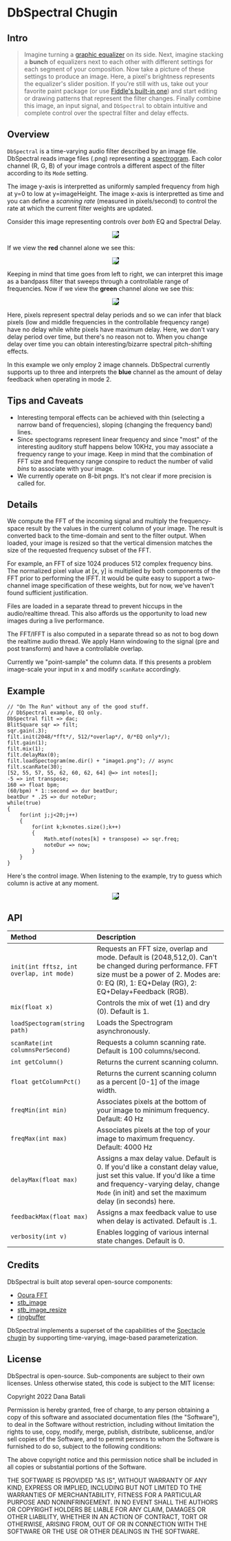 # DbSpectral Chugin

## Intro

> Imagine turning a [graphic equalizer](https://en.wikipedia.org/wiki/Equalization_(audio)#Graphic_equalizer)
> on its side. Next, imagine stacking a __bunch__ of equalizers next to each 
> other with different settings for each segment of your composition. Now take
> a picture of these settings to produce an image.  Here, a pixel's brightness 
> represents the equalizer's slider position. If you're still with us, take out 
> your favorite paint package (or use [Fiddle's built-in one](https://cannerycoders.com/docs/Fiddle/interface/imageeditor.html)) and start editing 
> or drawing patterns that represent the filter changes. Finally combine this
> image, an input signal, and `DbSpectral` to obtain intuitive and complete
> control over the spectral filter and delay effects.

## Overview 

`DbSpectral` is a time-varying audio filter described by an image file.
DbSpectral reads image files (.png) representing a 
[spectrogram](https://en.wikipedia.org/wiki/Spectrogram). Each color
channel (R, G, B) of your image controls a different aspect of the filter
according to its `Mode` setting.

The image y-axis is interpretted as uniformly sampled frequency from 
high at y=0 to low at y=imageHeight. The image x-axis is interpretted 
as time and you can define a _scanning rate_ (measured in pixels/second) 
to control the rate at which the current filter weights are updated.

Consider this image representing controls over _both_ EQ and Spectral Delay.

<center><img src="test/delay.png" style="background-color:black;max-width:600px"></center>

If we view the __red__ channel alone we see this:

<center><img src="test/delayR.png" style="background-color:black;max-width:600px"></center>

Keeping in mind that time goes from left to right, we can interpret this image
as a bandpass filter that sweeps through a controllable range of frequencies.
Now if we view the __green__ channel alone we see this:

<center><img src="test/delayG.png" style="background-color:black;max-width:600px"></center>

Here, pixels represent spectral delay periods and so we can infer that
black pixels (low and middle frequencies in the controllable frequency range)
have no delay while white pixels have maximum delay. Here, we don't vary
delay period over time, but there's no reason not to.  When you change
delay over time you can obtain interesting/bizarre spectral pitch-shifting 
effects.

In this example we only employ 2 image channels.  DbSpectral currently supports 
up to three and interprets the __blue__ channel as the amount of delay feedback
when operating in mode 2.

## Tips and Caveats

* Interesting temporal effects can be achieved with thin (selecting a narrow 
  band of frequencies), sloping (changing the frequency band) lines. 
* Since spectograms represent linear frequency and since "most" of the 
  interesting auditory stuff happens below 10KHz, you may associate a
  frequency range to your image. Keep in mind that the combination of
  FFT size and frequency range conspire to reduct the number of valid
  _bins_ to associate with your image.
* We currently operate on 8-bit pngs.  It's not clear if more precision 
  is called for.

## Details

We compute the FFT of the incoming signal and multiply the frequency-space
result by the values in the current column of your image. The result is
converted back to the time-domain and sent to the filter output. When loaded,
your image is resized so that the vertical dimension matches the size of 
the requested frequency subset of the FFT.  

For example, an FFT of size 1024 produces 512 complex frequency bins.  The 
normalized pixel value at [x, y] is multiplied by both components of the FFT 
prior to performing the IFFT.  It would be quite easy to support a two-channel 
image specification of these weights, but for now, we've haven't found 
sufficient justification.

Files are loaded in a separate thread to prevent hiccups in the
audio/realtime thread.  This also affords us the opportunity to load new
images during a live performance.

The FFT/IFFT is also computed in a separate thread so as not to bog down the
realtime audio thread.  We apply Hann windowing to the signal (pre and post 
transform) and have a controllable overlap.

Currently we "point-sample" the column data. If this presents a problem
image-scale your input in x and modify `scanRate` accordingly.

## Example

```
// "On The Run" without any of the good stuff.
// DbSpectral example, EQ only.
DbSpectral filt => dac;
BlitSquare sqr => filt;
sqr.gain(.3);
filt.init(2048/*fft*/, 512/*overlap*/, 0/*EQ only*/);
filt.gain(1);
filt.mix(1);
filt.delayMax(0);
filt.loadSpectogram(me.dir() + "image1.png"); // async
filt.scanRate(30);
[52, 55, 57, 55, 62, 60, 62, 64] @=> int notes[];
-5 => int transpose;
160 => float bpm;
(60/bpm) * 1::second => dur beatDur;
beatDur * .25 => dur noteDur;
while(true)
{
    for(int j;j<20;j++)
    {
        for(int k;k<notes.size();k++)
        {
            Math.mtof(notes[k] + transpose) => sqr.freq;
            noteDur => now;
        }
    }
}
```

Here's the control image. When listening to the example, try to guess
which column is active at any moment.

<center><img src="test/image1.png" style="background-color:black;max-width:600px"></center>

## API

| Method                                   | Description                                                                                                                                                                                                                |
| :--------------------------------------- | :------------------------------------------------------------------------------------------------------------------------------------------------------------------------------------------------------------------------- |
| `init(int fftsz, int overlap, int mode)` | Requests an FFT size, overlap and mode. Default is (2048,512,0). Can't be changed during performance. FFT size must be a power of 2. Modes are: 0: EQ (R), 1: EQ+Delay (RG), 2: EQ+Delay+Feedback (RGB).                    |
| `mix(float x)`                           | Controls the mix of wet (1) and dry (0). Default is 1.                                                                                                                                                                     |
| `loadSpectogram(string path)`            | Loads the Spectrogram asynchronously.                                                                                                                                                                                      |
| `scanRate(int columnsPerSecond)`         | Requests a column scanning rate. Default is 100 columns/second.                                                                                                                                                            |
| `int getColumn()`                        | Returns the current scanning column.                                                                                                                                                                                       |
| `float getColumnPct()`                   | Returns the current scanning column as a percent [0-1] of the image width.                                                                                                                                                 |
| `freqMin(int min)`                       | Associates pixels at the bottom of your image to minimum frequency. Default: 40 Hz                                                                                                                                         |
| `freqMax(int max)`                       | Associates pixels at the top of your image to maximum frequency. Default: 4000 Hz                                                                                                                                          |
| `delayMax(float max)`                    | Assigns a max delay value. Default is 0. If you'd like a constant delay value, just set this value. If you'd like a time and frequency-varying delay, change `Mode` (in init) and set the maximum delay (in seconds) here. |
| `feedbackMax(float max)`                 | Assigns a max feedback value to use when delay is activated. Default is .1.                                                                                                                                                |
| `verbosity(int v)`                       | Enables logging of various internal state changes. Default is 0.                                                                                                                                                           |


## Credits

DbSpectral is built atop several open-source components:

* [Ooura FFT](https://github.com/biotrump/OouraFFT)
* [stb_image](http://nothings.org/stb)
* [stb_image_resize](http://nothings.org/stb)
* [ringbuffer](https://github.com/jnk0l3/Ring-Buffer)

DbSpectral implements a superset of the capabilities of the 
[Spectacle chugin](../Spectacle) by supporting time-varying, image-based 
parameterization.

## License

DbSpectral is open-source.  Sub-components are subject to their own
licenses.  Unless otherwise stated, this code is subject to the
MIT license:

Copyright 2022 Dana Batali

Permission is hereby granted, free of charge, to any person obtaining a copy 
of this software and associated documentation files (the "Software"), to 
deal in the Software without restriction, including without limitation the 
rights to use, copy, modify, merge, publish, distribute, sublicense, and/or 
sell copies of the Software, and to permit persons to whom the Software is 
furnished to do so, subject to the following conditions:

The above copyright notice and this permission notice shall be included in 
all copies or substantial portions of the Software.

THE SOFTWARE IS PROVIDED "AS IS", WITHOUT WARRANTY OF ANY KIND, EXPRESS OR 
IMPLIED, INCLUDING BUT NOT LIMITED TO THE WARRANTIES OF MERCHANTABILITY, 
FITNESS FOR A PARTICULAR PURPOSE AND NONINFRINGEMENT. IN NO EVENT SHALL THE 
AUTHORS OR COPYRIGHT HOLDERS BE LIABLE FOR ANY CLAIM, DAMAGES OR OTHER 
LIABILITY, WHETHER IN AN ACTION OF CONTRACT, TORT OR OTHERWISE, ARISING FROM, 
OUT OF OR IN CONNECTION WITH THE SOFTWARE OR THE USE OR OTHER DEALINGS IN THE 
SOFTWARE.